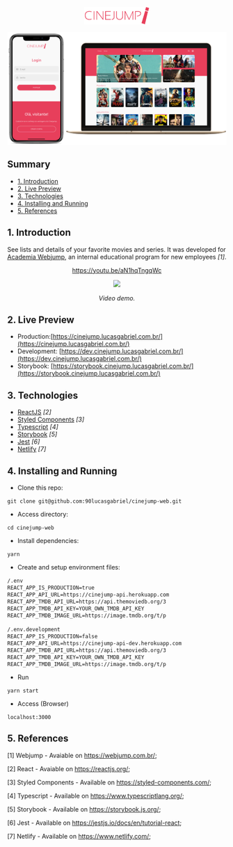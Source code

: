 <div align="center">
    <img alt="Cinejump" title="#cinejump" src="./.github/logo.svg" width="150px" />

![Web](./.github/mockup.png)
</div>

## Summary
  - [1. Introduction](#1-introduction)
  - [2. Live Preview](#2-live-preview)
  - [3. Technologies](#3-technologies)
  - [4. Installing and Running](#4-installing-and-running)
  - [5. References](#5-references)



## 1. Introduction
See lists and details of your favorite movies and series. It was developed for [Academia Webjump](https://webjump.com.br/), an internal educational program for new employees _[1]_.

<div align="center">

https://youtu.be/aN1hqTngqWc

[![](http://img.youtube.com/vi/NnUBjlUwcU0/0.jpg)](https://www._youtube.com/watch?v=NnUBjlUwcU0 "Video demo.")

_Video demo._
</div>

## 2. Live Preview
- Production:[https://cinejump.lucasgabriel.com.br/](https://cinejump.lucasgabriel.com.br/)
- Development: [https://dev.cinejump.lucasgabriel.com.br/](https://dev.cinejump.lucasgabriel.com.br/)
- Storybook: [https://storybook.cinejump.lucasgabriel.com.br/](https://storybook.cinejump.lucasgabriel.com.br/)






## 3. Technologies
- [ReactJS](https://reactjs.org/) _[2]_
- [Styled Components](https://styled-components.com/) _[3]_
- [Typescript](https://www.typescriptlang.org/) _[4]_
- [Storybook](https://storybook.js.org/) _[5]_
- [Jest](https://jestjs.io/docs/en/tutorial-react) _[6]_
- [Netlify](https://www.netlify.com/) _[7]_






## 4. Installing and Running
- Clone this repo:
```
git clone git@github.com:90lucasgabriel/cinejump-web.git
```
- Access directory:
```
cd cinejump-web
```
- Install dependencies:
```
yarn
```
- Create and setup environment files:
```
/.env
REACT_APP_IS_PRODUCTION=true
REACT_APP_API_URL=https://cinejump-api.herokuapp.com
REACT_APP_TMDB_API_URL=https://api.themoviedb.org/3
REACT_APP_TMDB_API_KEY=YOUR_OWN_TMDB_API_KEY
REACT_APP_TMDB_IMAGE_URL=https://image.tmdb.org/t/p

/.env.development
REACT_APP_IS_PRODUCTION=false
REACT_APP_API_URL=https://cinejump-api-dev.herokuapp.com
REACT_APP_TMDB_API_URL=https://api.themoviedb.org/3
REACT_APP_TMDB_API_KEY=YOUR_OWN_TMDB_API_KEY
REACT_APP_TMDB_IMAGE_URL=https://image.tmdb.org/t/p
```
- Run
```
yarn start
```
- Access (Browser)
```
localhost:3000
```


## 5. References
[1] Webjump - Avaiable on https://webjump.com.br/;

[2] React - Avaiable on https://reactjs.org/;

[3] Styled Components - Available on https://styled-components.com/;

[4] Typescript - Available on https://www.typescriptlang.org/;

[5] Storybook - Available on https://storybook.js.org/;

[6] Jest - Available on https://jestjs.io/docs/en/tutorial-react;

[7] Netlify - Available on https://www.netlify.com/;
